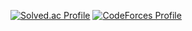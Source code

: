 [![Solved.ac Profile](http://mazassumnida.wtf/api/v2/generate_badge?boj=shcksthf01)](https://solved.ac/shcksthf01/)
[![CodeForces Profile](https://cf.leed.at?id={solsol})](https://codeforces.com/profile/{solsol})

